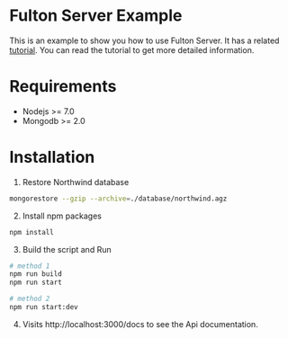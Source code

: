 # Fulton Server Example

This is an example to show you how to use Fulton Server. It has a related [tutorial](https://swarmnyc.gitbooks.io/fulton/content/server/get-start.html). You can read the tutorial to get more detailed information.

# Requirements
- Nodejs >= 7.0
- Mongodb >= 2.0

# Installation

1. Restore Northwind database
``` bash
mongorestore --gzip --archive=./database/northwind.agz
```

2. Install npm packages
``` bash
npm install
```

3. Build the script and Run
``` bash
# method 1
npm run build
npm run start

# method 2
npm run start:dev
```

4. Visits http://localhost:3000/docs to see the Api documentation.
